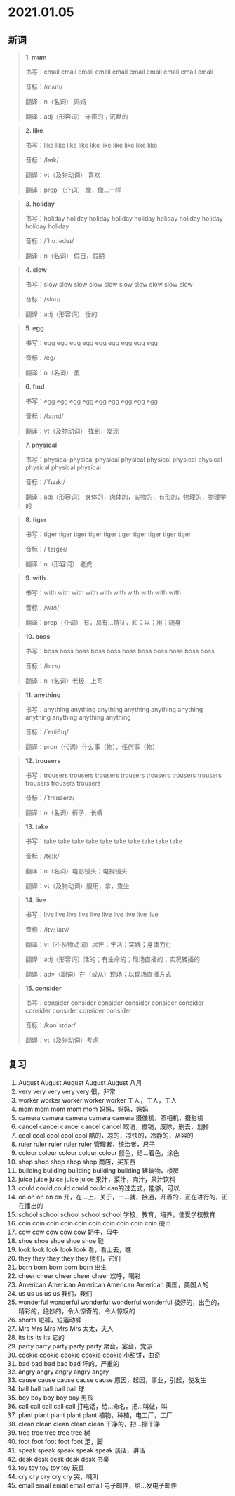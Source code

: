 # 2021.01.05


## 新词

> **1. mum**
>
> 书写：email email email email email email email email email email
>
> 音标：/mʌm/
>
> 翻译：n（名词） 妈妈
>
> 翻译：adj（形容词） 守密的；沉默的

> **2. like**
>
> 书写：like like like like  like like like like like like 
>
> 音标：/laɪk/
>
> 翻译：vt（及物动词） 喜欢
> 
> 翻译：prep （介词） 像，像...一样

> **3. holiday**
>
> 书写：holiday holiday holiday holiday holiday holiday holiday holiday holiday holiday
>
> 音标：/`hɑːlədeɪ/
>
> 翻译：n（名词） 假日，假期

> **4. slow**
>
> 书写：slow slow slow slow slow slow slow slow slow slow 
>
> 音标：/sloʊ/
>
> 翻译：adj（形容词） 慢的

> **5. egg**
>
> 书写：egg egg egg egg egg egg egg egg egg
>
> 音标：/eg/
>
> 翻译：n（名词） 蛋

> **6. find**
>
> 书写：egg egg egg egg egg egg egg egg egg
>
> 音标：/faɪnd/
>
> 翻译：vt（及物动词） 找到，发现

> **7. physical**
>
> 书写：physical physical physical physical physical physical physical physical physical physical
>
> 音标：/`fɪzɪkl/
>
> 翻译：adj（形容词） 身体的，肉体的，实物的，有形的，物理的，物理学的

> **8. tiger**
>
> 书写：tiger tiger tiger tiger tiger tiger tiger tiger tiger  tiger
>
> 音标：/`taɪgər/
>
> 翻译：n（形容词） 老虎

> **9. with**
>
> 书写：with with with with with with with with with with
>
> 音标：/wɪð/
>
> 翻译：prep（介词） 有，具有...特征，和；以；用；随身

> **10. boss**
>
> 书写：boss boss boss boss boss boss boss boss boss boss boss
>
> 音标：/bɔ:s/
>
> 翻译：n（名词）老板，上司

> **11. anything**
>
> 书写：anything anything anything anything anything anything anything anything anything anything
>
> 音标：/`eniθɪŋ/
>
> 翻译：pron（代词）什么事（物），任何事（物）

> **12. trousers**
>
> 书写：trousers trousers trousers trousers trousers trousers trousers trousers trousers trousers
>
> 音标：/`traʊzərz/
>
> 翻译：n（名词）裤子，长裤

> **13. take**
>
> 书写：take take take take take take take take take take
>
> 音标：/teɪk/
>
> 翻译：n（名词）电影镜头；电视镜头
>
> 翻译：vt（及物动词）服用，拿，乘坐


> **14. live**
>
> 书写：live live live live live live live live live live
>
> 音标：/lɪv; laɪv/
>
> 翻译：vi（不及物动词）居住；生活；实践；身体力行
>
> 翻译：adj（形容词）活的；有生命的；现场直播的；实况转播的
> 
> 翻译：adv（副词）在（或从）现场；以现场直播方式


> **15. consider**
>
> 书写：consider consider consider consider consider consider consider consider  consider consider
>
> 音标：/kən`sɪdər/
>
> 翻译：vt（及物动词）考虑

## 复习

1. August August August August August 八月
2. very very  very very very  很，非常
3. worker worker worker worker worker 工人，工人，工人
4. mom mom mom mom mom 妈妈，妈妈，妈妈
5. camera camera camera camera camera 摄像机，照相机，摄影机
6. cancel cancel cancel cancel cancel 取消，撤销，废除，删去，划掉
7. cool cool cool cool cool 酷的，凉的，凉快的，冷静的，从容的
8. ruler ruler ruler ruler ruler 管理者，统治者，尺子
9. colour colour colour colour colour 颜色，给...着色，涂色
10. shop shop shop shop shop 商店，买东西
11. building building building building building 建筑物，楼房
12. juice juice juice juice juice 果汁，菜汁，肉汁，果汁饮料
13. could could could could could can的过去式，能够，可以
14. on on on on on 开，在...上，关于，一...就，接通，开着的，正在进行的，正在播出的
15. school school school school school 学校，教育，培养，使受学校教育
16. coin coin coin coin coin coin coin coin coin coin 硬币
17. cow cow cow cow cow 奶牛，母牛
18. shoe shoe shoe shoe shoe 鞋
19. look look look look look 看，看上去，瞧
20. they they they they they 他们，它们
21. born born born born born 出生
22. cheer cheer cheer cheer cheer 欢呼，喝彩
23. American American American American American 美国，美国人的
24. us us us us us 我们，我们
25. wonderful wonderful wonderful wonderful wonderful 极好的，出色的，精彩的，绝妙的，令人惊奇的，令人惊叹的
26. shorts 短裤，短运动裤
27. Mrs Mrs Mrs Mrs Mrs 太太，夫人
28. its its its its 它的
29. party party party party party 聚会，宴会，党派
30. cookie cookie cookie cookie cookie  小甜饼，曲奇
31. bad bad bad bad bad 坏的，严重的
32. angry angry angry angry angry
33. cause cause cause cause cause 原因，起因，事业，引起，使发生
34. ball ball ball ball ball 球
35. boy boy boy boy boy 男孩
36. call call call call call 打电话，给...命名，把...叫做，叫
37. plant plant plant plant plant 植物，种植，电工厂，工厂
38. clean clean clean clean clean 干净的，把...擦干净
39. tree tree tree tree tree 树
40. foot foot foot foot foot 足，脚
41. speak speak speak speak speak 谈话，讲话
42. desk desk desk desk desk 书桌
43. toy toy toy toy toy 玩具
44. cry cry cry cry cry 哭，喊叫
45. email email email email email 电子邮件，给...发电子邮件